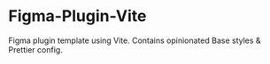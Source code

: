 # Figma-Plugin-Vite

Figma plugin template using Vite. Contains opinionated Base styles & Prettier config.

